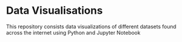 # Data Visualisations 
This repository consists data visualizations of different datasets found across the internet using Python and Jupyter Notebook
